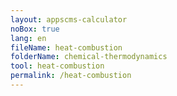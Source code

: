```yaml
---
layout: appscms-calculator
noBox: true
lang: en
fileName: heat-combustion
folderName: chemical-thermodynamics
tool: heat-combustion
permalink: /heat-combustion
---
```

